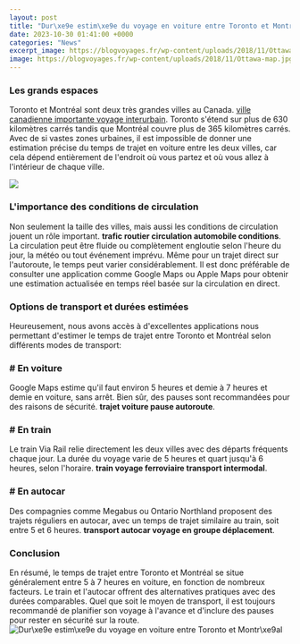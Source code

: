 ```yaml
---
layout: post
title: "Dur\xe9e estim\xe9e du voyage en voiture entre Toronto et Montr\xe9al"
date: 2023-10-30 01:41:00 +0000
categories: "News"
excerpt_image: https://blogvoyages.fr/wp-content/uploads/2018/11/Ottawa-map.jpg
image: https://blogvoyages.fr/wp-content/uploads/2018/11/Ottawa-map.jpg
---
```


### Les grands espaces
Toronto et Montréal sont deux très grandes villes au Canada. [ville canadienne importante voyage interurbain](https://logurl.github.io/2024-01-11-u65c5-u884c-u524d-u9700-u8981-u77e5-u9053-u7684-u6ce8-u610f-u4e8b-u9879/). Toronto s'étend sur plus de 630 kilomètres carrés tandis que Montréal couvre plus de 365 kilomètres carrés. Avec de si vastes zones urbaines, il est impossible de donner une estimation précise du temps de trajet en voiture entre les deux villes, car cela dépend entièrement de l'endroit où vous partez et où vous allez à l'intérieur de chaque ville. 

![](https://www.mtl.org/sites/default/files/styles/hero/public/2021-05/47109.jpg?h=1f2e5a1d&amp;itok=UTOVgup_)
### L'importance des conditions de circulation
Non seulement la taille des villes, mais aussi les conditions de circulation jouent un rôle important. **trafic routier circulation automobile conditions**. La circulation peut être fluide ou complètement engloutie selon l'heure du jour, la météo ou tout événement imprévu. Même pour un trajet direct sur l'autoroute, le temps peut varier considérablement. Il est donc préférable de consulter une application comme Google Maps ou Apple Maps pour obtenir une estimation actualisée en temps réel basée sur la circulation en direct.
### Options de transport et durées estimées
Heureusement, nous avons accès à d'excellentes applications nous permettant d'estimer le temps de trajet entre Toronto et Montréal selon différents modes de transport:
### # En voiture 
Google Maps estime qu'il faut environ 5 heures et demie à 7 heures et demie en voiture, sans arrêt. Bien sûr, des pauses sont recommandées pour des raisons de sécurité. **trajet voiture pause autoroute**. 
### # En train
Le train Via Rail relie directement les deux villes avec des départs fréquents chaque jour. La durée du voyage varie de 5 heures et quart jusqu'à 6 heures, selon l'horaire. **train voyage ferroviaire transport intermodal**.
### # En autocar
Des compagnies comme Megabus ou Ontario Northland proposent des trajets réguliers en autocar, avec un temps de trajet similaire au train, soit entre 5 et 6 heures. **transport autocar voyage en groupe déplacement**.
### Conclusion 
En résumé, le temps de trajet entre Toronto et Montréal se situe généralement entre 5 à 7 heures en voiture, en fonction de nombreux facteurs. Le train et l'autocar offrent des alternatives pratiques avec des durées comparables. Quel que soit le moyen de transport, il est toujours recommandé de planifier son voyage à l'avance et d'inclure des pauses pour rester en sécurité sur la route.
![Dur\xe9e estim\xe9e du voyage en voiture entre Toronto et Montr\xe9al](https://blogvoyages.fr/wp-content/uploads/2018/11/Ottawa-map.jpg)